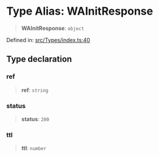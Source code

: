 # Type Alias: WAInitResponse

> **WAInitResponse**: `object`

Defined in: [src/Types/index.ts:40](https://github.com/Fokusdotid/bail/blob/fcd0cec6f26de1fb545eb2e03fa5c63fbad99d3d/src/Types/index.ts#L40)

## Type declaration

### ref

> **ref**: `string`

### status

> **status**: `200`

### ttl

> **ttl**: `number`
